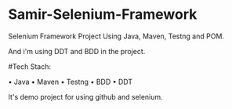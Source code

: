 # Samir-Selenium-Framework
Selenium Framework Project Using Java, Maven, Testng and POM.

And i'm using DDT and BDD in the project.

#Tech Stach:

•	Java
•	Maven
•	Testng
•	BDD
•	DDT

It's demo project for using github and selenium.

